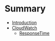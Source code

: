 # Summary

* [Introduction](README.md)
* [CloudWatch](cloudwatch.md)
   * [ResponseTime](CloudWatch/responsetimemd.md)

